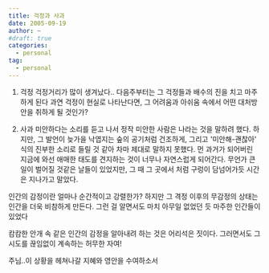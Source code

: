 ```yaml
---
title: 걱정과 사과
date: 2005-09-19
author: ~
#draft: true
categories:
  - personal
tag:
  - personal
---
```




1. 걱정
걱정거리가 많이 생겨났다..
다음주부터는 그 걱정들과 배수의 진을 치고 마주하게 된다
과연 걱정이 현실로 나타난다면,
그 어려움과 아쉬움 속에서 어떤 대처방안을 취하게 될 것인가?

2. 사과
미안하다는 소리를 듣고 나서
정작 미안한 사람은 나라는 것을 말하려 했다.
하지만, 그 발언이 늦가을 낙엽지는 숲의 공기처럼 건조하게, 그리고 '미안해-괜찮아' 식의 진부한 소리로
들릴 것 같아 차마 제대로 말하지 못했다.
먼 과거가 되어버린 지금에 와선 애매한 태도를 견지하는 것이 너무나 자연스럽게 되어간다.
무언가 큰일이 벌어질 것같은 날들이 있었지만,
그 때 그 곳에서 처럼 구렁이 담넘어가듯 시간은 지나가고 말았다.

인간의 감정이란 얼마나 순간적이고 강렬한가?
하지만 그 격정 이후의 무감정의 상태는 인간을 더욱 비참하게 만든다.
그런 걸 알면서도 마치 아무일 없었던 듯 마주한 인간들이 있었다

캄캄한 안개 속 같은 인간의 감정을 알아내려 하는 것은 어리석은 짓이다.
그러면서도 그 시도를 끊임없이 계속하는 허무한 자여!

주님..이 상황을 헤쳐나갈 지혜와 영안을 수여하소서


 







